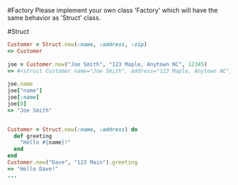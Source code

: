 #Factory
Please implement your own class 'Factory' which will have the same behavior as 'Struct' class.

#Struct

```ruby
Customer = Struct.new(:name, :address, :zip)
=> Customer
 
joe = Customer.new("Joe Smith", "123 Maple, Anytown NC", 12345)
=> #<struct Customer name="Joe Smith", address="123 Maple, Anytown NC", zip=12345>
 
joe.name
joe["name"]
joe[:name]
joe[0]
=> "Joe Smith"


Customer = Struct.new(:name, :address) do
  def greeting
    "Hello #{name}!"
  end
end
Customer.new("Dave", "123 Main").greeting
=> "Hello Dave!"
...

```